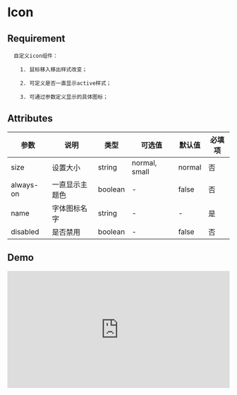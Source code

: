 # Icon

## Requirement

      自定义icon组件：
      
        1. 鼠标移入移出样式改变；
        
        2. 可定义是否一直显示active样式；
        
        3. 可通过参数定义显示的具体图标；


## Attributes

| 参数      | 说明           | 类型    | 可选值        | 默认值 | 必填项 |
| --------- | -------------- | ------- | ------------- | ------ | ------ |
| size      | 设置大小       | string  | normal, small | normal | 否     |
| always-on | 一直显示主题色 | boolean | -             | false  | 否     |
| name      | 字体图标名字   | string  | -             | -      | 是     |
| disabled  | 是否禁用       | boolean | -             | false  | 否     |

## Demo

<iframe height="265" style="width: 100%;" scrolling="no" title="hn icon demo" src="https://codepen.io/upcwangying/embed/GRoxmEG?height=265&theme-id=light&default-tab=html,result" frameborder="no" allowtransparency="true" allowfullscreen="true">
  See the Pen <a href='https://codepen.io/upcwangying/pen/GRoxmEG'>hn icon demo</a> by Ying Wang
  (<a href='https://codepen.io/upcwangying'>@upcwangying</a>) on <a href='https://codepen.io'>CodePen</a>.
</iframe>
